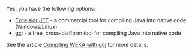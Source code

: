 
Yes, you have the following options:

* [Excelsior JET](https://www.excelsiorjet.com/) - a commercial tool for compiling Java into native code (Windows/Linux)
* [gcj](http://gcc.gnu.org/java/) - a free, cross-platform tool for compiling Java into native code

See the article [Compiling WEKA with gcj](../compiling_weka_with_gcj.md) for more details.

